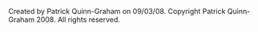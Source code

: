 Created by Patrick Quinn-Graham on 09/03/08.
Copyright Patrick Quinn-Graham 2008. All rights reserved.


